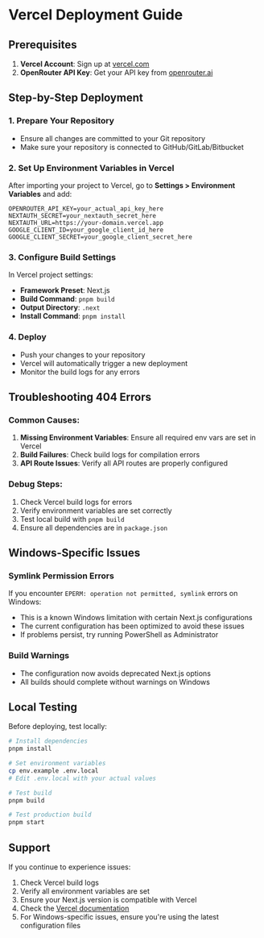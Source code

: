 # Vercel Deployment Guide

## Prerequisites
1. **Vercel Account**: Sign up at [vercel.com](https://vercel.com)
2. **OpenRouter API Key**: Get your API key from [openrouter.ai](https://openrouter.ai)

## Step-by-Step Deployment

### 1. **Prepare Your Repository**
- Ensure all changes are committed to your Git repository
- Make sure your repository is connected to GitHub/GitLab/Bitbucket

### 2. **Set Up Environment Variables in Vercel**
After importing your project to Vercel, go to **Settings > Environment Variables** and add:

```
OPENROUTER_API_KEY=your_actual_api_key_here
NEXTAUTH_SECRET=your_nextauth_secret_here
NEXTAUTH_URL=https://your-domain.vercel.app
GOOGLE_CLIENT_ID=your_google_client_id_here
GOOGLE_CLIENT_SECRET=your_google_client_secret_here
```

### 3. **Configure Build Settings**
In Vercel project settings:
- **Framework Preset**: Next.js
- **Build Command**: `pnpm build`
- **Output Directory**: `.next`
- **Install Command**: `pnpm install`

### 4. **Deploy**
- Push your changes to your repository
- Vercel will automatically trigger a new deployment
- Monitor the build logs for any errors

## Troubleshooting 404 Errors

### Common Causes:
1. **Missing Environment Variables**: Ensure all required env vars are set in Vercel
2. **Build Failures**: Check build logs for compilation errors
3. **API Route Issues**: Verify all API routes are properly configured

### Debug Steps:
1. Check Vercel build logs for errors
2. Verify environment variables are set correctly
3. Test local build with `pnpm build`
4. Ensure all dependencies are in `package.json`

## Windows-Specific Issues

### Symlink Permission Errors
If you encounter `EPERM: operation not permitted, symlink` errors on Windows:
- This is a known Windows limitation with certain Next.js configurations
- The current configuration has been optimized to avoid these issues
- If problems persist, try running PowerShell as Administrator

### Build Warnings
- The configuration now avoids deprecated Next.js options
- All builds should complete without warnings on Windows

## Local Testing
Before deploying, test locally:
```bash
# Install dependencies
pnpm install

# Set environment variables
cp env.example .env.local
# Edit .env.local with your actual values

# Test build
pnpm build

# Test production build
pnpm start
```

## Support
If you continue to experience issues:
1. Check Vercel build logs
2. Verify all environment variables are set
3. Ensure your Next.js version is compatible with Vercel
4. Check the [Vercel documentation](https://vercel.com/docs)
5. For Windows-specific issues, ensure you're using the latest configuration files
